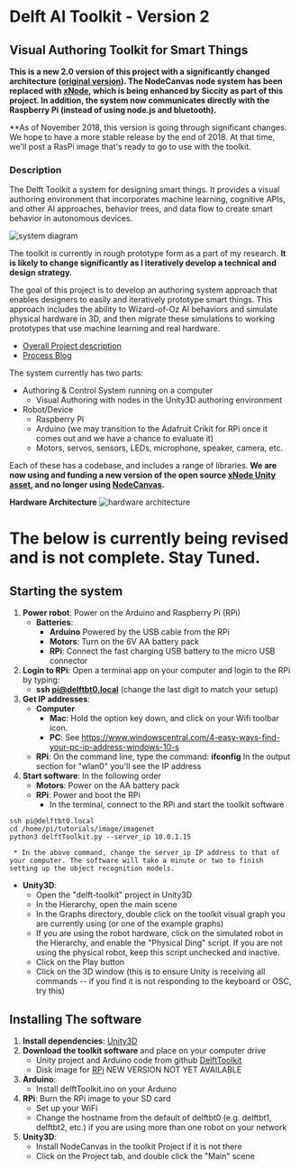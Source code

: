 # Delft AI Toolkit - Version 2
## Visual Authoring Toolkit for Smart Things

**This is a new 2.0 version of this project with a significantly changed architecture ([original version](https://github.com/pvanallen/delft-toolkit)). The NodeCanvas node system has been replaced with [xNode](https://github.com/Siccity/xNode), which is being enhanced by Siccity as part of this project. In addition, the system now communicates directly with the Raspberry Pi (instead of using node.js and bluetooth).**

**As of November 2018, this version is going through significant changes. We hope to have a more stable release by the end of 2018. At that time, we'll post a RasPi image that's ready to go to use with the toolkit. 

### Description

The Delft Toolkit a system for designing smart things. It provides a visual authoring environment that incorporates machine learning, cognitive APIs, and other AI approaches, behavior trees, and data flow to create smart behavior in autonomous devices.

![system diagram](https://i0.wp.com/www.philvanallen.com/wp-content/uploads/2018/01/Pasted_Image_1_16_18__3_50_PM.jpg?resize=640%2C350)

The toolkit is currently in rough prototype form as a part of my research. **It is likely to change significantly as I iteratively develop a technical and design strategy.**

The goal of this project is to develop an authoring system approach that enables designers to easily and iteratively prototype smart things. This approach includes the ability to Wizard-of-Oz AI behaviors and simulate physical hardware in 3D, and then migrate these simulations to working prototypes that use machine learning and real hardware.

* [Overall Project description](http://www.philvanallen.com/portfolio/delft-ai-toolkit/)
* [Process Blog](http://ai-toolkit.tumblr.com)

The system currently has two parts:
* Authoring & Control System running on a computer
  * Visual Authoring with nodes in the Unity3D authoring environment
* Robot/Device
  * Raspberry Pi
  * Arduino (we may transition to the Adafruit Crikit for RPi once it comes out and we have a chance to evaluate it)
  * Motors, servos, sensors, LEDs, microphone, speaker, camera, etc.

Each of these has a codebase, and includes a range of libraries. **We are now using and funding a new version of the open source [xNode Unity asset](https://github.com/Siccity/xNode), and no longer using [NodeCanvas](http://nodecanvas.paradoxnotion.com).**

**Hardware Architecture**
![hardware architecture](http://www.philvanallen.com/wp-content/uploads/2018/01/toolkit-architecture-diagram.jpg?resize=640%2C350)

# The below is currently being revised and is not complete. Stay Tuned.

## Starting the system
1. **Power robot**: Power on the Arduino and Raspberry Pi (RPi)
   * **Batteries**:
     * **Arduino** Powered by the USB cable from the RPi
     * **Motors**: Turn on the 6V AA battery pack
     * **RPi**: Connect the fast charging USB battery to the micro USB connector
1. **Login to RPi**: Open a terminal app on your computer and login to the RPi by typing:
   * **ssh pi@delftbt0.local** (change the last digit to match your setup)
1. **Get IP addresses**:
   * **Computer**
     * **Mac**: Hold the option key down, and click on your Wifi toolbar icon.
     * **PC**: See https://www.windowscentral.com/4-easy-ways-find-your-pc-ip-address-windows-10-s
   * **RPi**: On the command line, type the command: **ifconfig** In the output section for "wlan0" you'll see the IP address
1. **Start software**: In the following order
   * **Motors**: Power on the AA battery pack
   * **RPi**: Power and boot the RPi
     *  In the terminal, connect to the RPi and start the toolkit software
```
ssh pi@delftbt0.local
cd /home/pi/tutorials/image/imagenet
python3 delftToolkit.py --server_ip 10.0.1.15
```


     * In the above command, change the server_ip IP address to that of your computer. The software will take a minute or two to finish setting up the object recognition models.

   * **Unity3D**:
     * Open the "delft-toolkit" project in Unity3D
     * In the Hierarchy, open the main scene
     * In the Graphs directory, double click on the toolkit visual graph you are currently using (or one of the example graphs)
     * If you are using the robot hardware, click on the simulated robot in the Hierarchy, and enable the "Physical Ding" script. If you are not using the physical robot, keep this script unchecked and inactive.
     * Click on the Play button
     * Click on the 3D window (this is to ensure Unity is receiving all commands -- if you find it is not responding to the keyboard or OSC, try this)

## Installing The software

1. **Install dependencies**: [Unity3D](https://store.unity.com)
1. **Download the toolkit software** and place on your computer drive
   * Unity project and Arduino code from github [DelftToolkit](https://github.com/pvanallen/delft-toolkit-v2)
   * Disk image for [RPi]() NEW VERSION NOT YET AVAILABLE
1. **Arduino**:
   * Install delftToolkit.ino on your Arduino
1. **RPi**: Burn the RPi image to your SD card
   * Set up your WiFi
   * Change the hostname from the default of delftbt0 (e.g. delftbt1, delftbt2, etc.) if you are using more than one robot on your network
1. **Unity3D**:
   * Install NodeCanvas in the toolkit Project if it is not there
   * Click on the Project tab, and double click the "Main" scene
